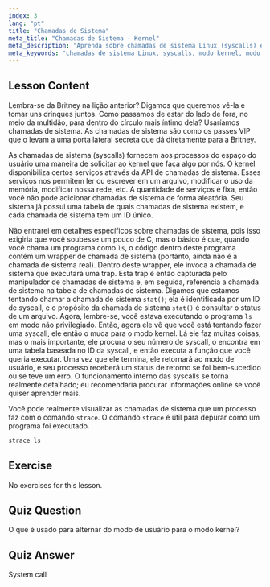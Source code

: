```yaml
---
index: 3
lang: "pt"
title: "Chamadas de Sistema"
meta_title: "Chamadas de Sistema - Kernel"
meta_description: "Aprenda sobre chamadas de sistema Linux (syscalls) e como elas interagem com o kernel. Entenda os modos de usuário e kernel, e use `strace` para depuração. Comece sua jornada no Linux!"
meta_keywords: "chamadas de sistema Linux, syscalls, modo kernel, modo de usuário, comando strace, tutorial Linux, Linux para iniciantes, guia Linux"
---
```


## Lesson Content

Lembra-se da Britney na lição anterior? Digamos que queremos vê-la e tomar uns drinques juntos. Como passamos de estar do lado de fora, no meio da multidão, para dentro do círculo mais íntimo dela? Usaríamos chamadas de sistema. As chamadas de sistema são como os passes VIP que o levam a uma porta lateral secreta que dá diretamente para a Britney.

As chamadas de sistema (syscalls) fornecem aos processos do espaço do usuário uma maneira de solicitar ao kernel que faça algo por nós. O kernel disponibiliza certos serviços através da API de chamadas de sistema. Esses serviços nos permitem ler ou escrever em um arquivo, modificar o uso da memória, modificar nossa rede, etc. A quantidade de serviços é fixa, então você não pode adicionar chamadas de sistema de forma aleatória. Seu sistema já possui uma tabela de quais chamadas de sistema existem, e cada chamada de sistema tem um ID único.

Não entrarei em detalhes específicos sobre chamadas de sistema, pois isso exigiria que você soubesse um pouco de C, mas o básico é que, quando você chama um programa como `ls`, o código dentro deste programa contém um wrapper de chamada de sistema (portanto, ainda não é a chamada de sistema real). Dentro deste wrapper, ele invoca a chamada de sistema que executará uma trap. Esta trap é então capturada pelo manipulador de chamadas de sistema e, em seguida, referencia a chamada de sistema na tabela de chamadas de sistema. Digamos que estamos tentando chamar a chamada de sistema `stat()`; ela é identificada por um ID de syscall, e o propósito da chamada de sistema `stat()` é consultar o status de um arquivo. Agora, lembre-se, você estava executando o programa `ls` em modo não privilegiado. Então, agora ele vê que você está tentando fazer uma syscall, ele então o muda para o modo kernel. Lá ele faz muitas coisas, mas o mais importante, ele procura o seu número de syscall, o encontra em uma tabela baseada no ID da syscall, e então executa a função que você queria executar. Uma vez que ele termina, ele retornará ao modo de usuário, e seu processo receberá um status de retorno se foi bem-sucedido ou se teve um erro. O funcionamento interno das syscalls se torna realmente detalhado; eu recomendaria procurar informações online se você quiser aprender mais.

Você pode realmente visualizar as chamadas de sistema que um processo faz com o comando `strace`. O comando `strace` é útil para depurar como um programa foi executado.

```bash
strace ls
```

## Exercise

No exercises for this lesson.

## Quiz Question

O que é usado para alternar do modo de usuário para o modo kernel?

## Quiz Answer

System call
